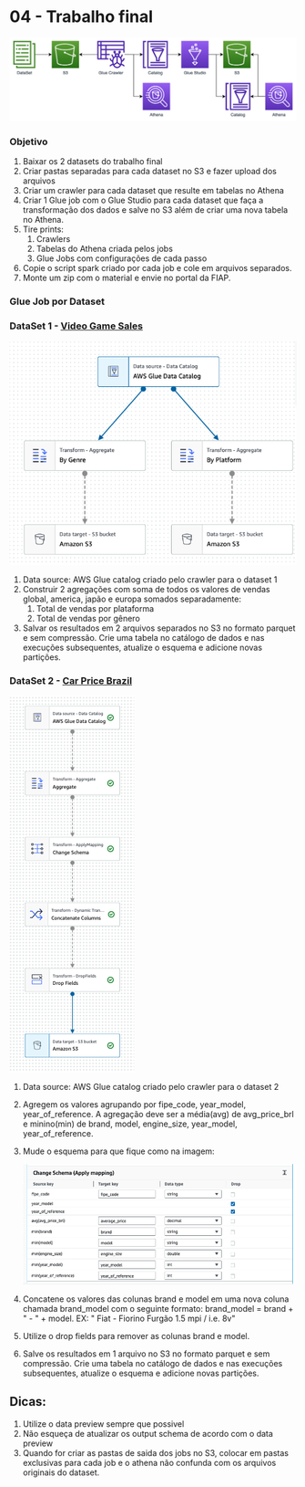# 04 - Trabalho final

![](img/Trabalho-Final-advanced-data-eng.png)

### Objetivo

1. Baixar os 2 datasets do trabalho final
2. Criar pastas separadas para cada dataset no S3 e fazer upload dos arquivos
3. Criar um crawler para cada dataset que resulte em tabelas no Athena
4. Criar 1 Glue job com o Glue Studio para cada dataset que faça a transformação dos dados e salve no S3 além de criar uma nova tabela no Athena.
5. Tire prints:
   1. Crawlers
   2. Tabelas do Athena criada pelos jobs
   3. Glue Jobs com configurações de cada passo
6. Copie o script spark criado por cada job e cole em arquivos separados.
7. Monte um zip com o material e envie no portal da FIAP.


### Glue Job por Dataset

### DataSet 1 - [Video Game Sales](https://www.kaggle.com/datasets/gregorut/videogamesales)

![](img/games-sell-studio.png)

1. Data source: AWS Glue catalog criado pelo crawler para o dataset 1
2. Construir 2 agregações com soma de todos os valores de vendas global, america, japão e europa somados separadamente:
   1. Total de vendas por plataforma
   2. Total de vendas por gênero
3. Salvar os resultados em 2 arquivos separados no S3 no formato parquet e sem compressão. Crie uma tabela no catálogo de dados e nas execuções subsequentes, atualize o esquema e adicione novas partições.

### DataSet 2 - [Car Price Brazil](https://www.kaggle.com/datasets/vagnerbessa/average-car-prices-bazil)

![](img/car-price-brazil-studio.png)


1. Data source: AWS Glue catalog criado pelo crawler para o dataset 2
2. Agregem os valores agrupando por fipe_code, year_model, year_of_reference. A agregação deve ser a média(avg) de avg_price_brl e minino(min) de brand, model, engine_size, year_model, year_of_reference.
3. Mude o esquema para que fique como na imagem:
   
   ![](img/car-price-change-schema.png)

4. Concatene os valores das colunas brand e model em uma nova coluna chamada brand_model com o seguinte formato: brand_model = brand + " - " + model. EX: " 
Fiat - Fiorino Furgão 1.5 mpi / i.e. 8v"

5. Utilize o drop fields para remover as colunas brand e model.
6. Salve os resultados em 1 arquivo no S3 no formato parquet e sem compressão. Crie uma tabela no catálogo de dados e nas execuções subsequentes, atualize o esquema e adicione novas partições.

## Dicas:

1. Utilize o data preview sempre que possivel
2. Não esqueça de atualizar os output schema de acordo com o data preview
3. Quando for criar as pastas de saida dos jobs no S3, colocar em pastas exclusivas para cada job e o athena não confunda com os arquivos originais do dataset.
